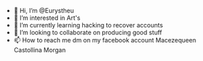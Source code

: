 - 👋 Hi, I’m @Eurystheu
- 👀 I’m interested in Art's 
- 🌱 I’m currently learning hacking to recover accounts
- 🤝 I’m looking to collaborate on producing good stuff 
- 📫 How to reach me dm on my facebook account Macezequeen Castollina Morgan 

<!---
Eurystheu/Eurystheu is a ✨ special ✨ repository because its `README.md` (this file) appears on your GitHub profile.
You can click the Preview link to take a look at your changes.
--->
